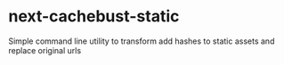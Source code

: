 # next-cachebust-static
Simple command line utility to transform add hashes to static assets and replace original urls
